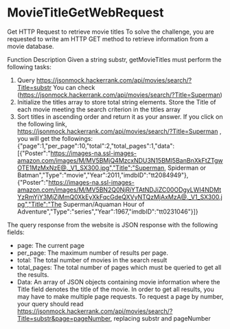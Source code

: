 # MovieTitleGetWebRequest
Get HTTP Request to retrieve movie titles
To solve the challenge, you are requested to write am HTTP GET method to retrieve information from a movie database.

Function Description
Given a string substr, getMovieTitles must perform the following tasks:
1.	Query https://jsonmock.hackerrank.com/api/movies/search/?Title=substr
You can check (https://jsonmock.hackerrank.com/api/movies/search/?Title=Superman)
2.	Initialize the titles array to store total string elements. Store the Title of each movie meeting the search criterion in the titles array
3.	Sort titles in ascending order and return it as your answer.
If you click on the following link, https://jsonmock.hackerrank.com/api/movies/search/?Title=Superman
, you will get the followings:
{"page":1,"per_page":10,"total":2,"total_pages":1,"data":[{"Poster":"https://images-na.ssl-images-amazon.com/images/M/MV5BMjQ4MzcxNDU3N15BMl5BanBnXkFtZTgwOTE1MzMxNzE@._V1_SX300.jpg","Title":"Superman, Spiderman or Batman","Type":"movie","Year":2011,"imdbID":"tt2084949"},{"Poster":"https://images-na.ssl-images-amazon.com/images/M/MV5BN2Q0NjRiYTAtNDJiZC00ODgyLWI4NDMtYzRmYjY3MjZjMmQ0XkEyXkFqcGdeQXVyNTQzMjAxMzA@._V1_SX300.jpg","Title":"The Superman/Aquaman Hour of Adventure","Type":"series","Year":1967,"imdbID":"tt0231046"}]}

The query response from the website is JSON response with the following fields:
-	page: The current page
-	per_page: The maximum number of results per page. 
-	total: The total number of movies in the search result
-	total_pages: The total number of pages which must be queried to get all the results.
-	Data: An array of JSON objects containing movie information where the Title field denotes the title of the movie.
In order to get all results, you may have to make multiple page requests. To request a page by number, your query should read https://jsonmock.hackerrank.com/api/movies/search/?Title=substr&page=pageNumber, replacing substr and pageNumber

